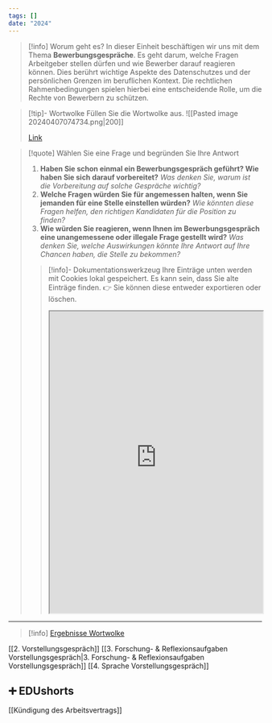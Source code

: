 ```yaml
---
tags: []
date: "2024"
---
```

> [!info] Worum geht es? 
> In dieser Einheit beschäftigen wir uns mit dem Thema **Bewerbungsgespräche**. Es geht darum, welche Fragen Arbeitgeber stellen dürfen und wie Bewerber darauf reagieren können. Dies berührt wichtige Aspekte des Datenschutzes und der persönlichen Grenzen im beruflichen Kontext. Die rechtlichen Rahmenbedingungen spielen hierbei eine entscheidende Rolle, um die Rechte von Bewerbern zu schützen.


>[!tip]- Wortwolke
>Füllen Sie die Wortwolke aus.
>![[Pasted image 20240407074734.png|200]]
>
>[Link](https://www.menti.com/alsy9jz2z34r)

>[!quote] Wählen Sie eine Frage und begründen Sie Ihre Antwort
> 1. **Haben Sie schon einmal ein Bewerbungsgespräch geführt? Wie haben Sie sich darauf vorbereitet?** _Was denken Sie, warum ist die Vorbereitung auf solche Gespräche wichtig?_
> 2. **Welche Fragen würden Sie für angemessen halten, wenn Sie jemanden für eine Stelle einstellen würden?** _Wie könnten diese Fragen helfen, den richtigen Kandidaten für die Position zu finden?_
> 3. **Wie würden Sie reagieren, wenn Ihnen im Bewerbungsgespräch eine unangemessene oder illegale Frage gestellt wird?** _Was denken Sie, welche Auswirkungen könnte Ihre Antwort auf Ihre Chancen haben, die Stelle zu bekommen?_
>   
>>[!info]- Dokumentationswerkzeug 
>Ihre Einträge unten werden mit Cookies lokal gespeichert. Es kann sein, dass Sie alte Einträge finden. 
>>👉 Sie können diese entweder exportieren oder löschen.
>><iframe width="100%" height="600" src="https://app.Lumi.education/run/rdWSOq" allowfullscreen allow="geolocation *; autoplay; encrypted-media"></iframe>


---

>[!info] [Ergebnisse Wortwolke](https://www.mentimeter.com/app/presentation/alkc53qw11w54umfu5oovs6n64djqo3k)

[[2. Vorstellungsgespräch]]
[[3. Forschung- & Reflexionsaufgaben Vorstellungsgespräch|3. Forschung- & Reflexionsaufgaben Vorstellungsgespräch]]
[[4. Sprache Vorstellungsgespräch]]

## ➕ EDUshorts
[[Kündigung des Arbeitsvertrags]]